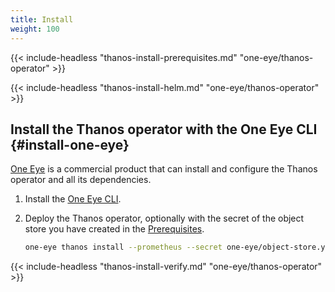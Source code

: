 ```yaml
---
title: Install
weight: 100
---
```


{{< include-headless "thanos-install-prerequisites.md" "one-eye/thanos-operator" >}}

{{< include-headless "thanos-install-helm.md" "one-eye/thanos-operator" >}}

## Install the Thanos operator with the One Eye CLI {#install-one-eye}

[One Eye](/docs/one-eye/overview/) is a commercial product that can install and configure the Thanos operator and all its dependencies.

1. Install the [One Eye CLI](/docs/one-eye/cli/install/).

1. Deploy the Thanos operator, optionally with the secret of the object store you have created in the [Prerequisites](#prerequisites).

    ```bash
    one-eye thanos install --prometheus --secret one-eye/object-store.yaml
    ```

{{< include-headless "thanos-install-verify.md" "one-eye/thanos-operator" >}}

